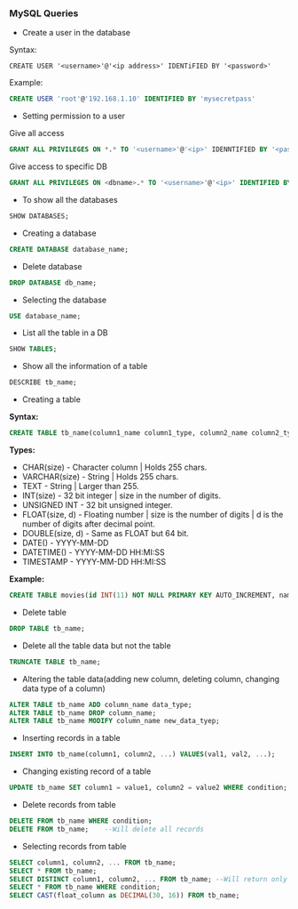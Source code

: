 ### MySQL Queries ###

* Create a user in the database

Syntax:
```
CREATE USER '<username>'@'<ip address>' IDENTiFIED BY '<password>'
```

Example:
```sql
CREATE USER 'root'@'192.168.1.10' IDENTIFIED BY 'mysecretpass'
```

* Setting permission to a user

Give all access
```sql
GRANT ALL PRIVILEGES ON *.* TO '<username>'@'<ip>' IDENNTIFIED BY '<password>'
``` 

Give access to specific DB
```sql
GRANT ALL PRIVILEGES ON <dbname>.* TO '<username>'@'<ip>' IDENTIFIED BY '<password>'
```

* To show all the databases
```sql
SHOW DATABASES;
```

* Creating a database
```sql
CREATE DATABASE database_name;
```

* Delete database
```sql
DROP DATABASE db_name;
```

* Selecting the database
```sql
USE database_name;
```

* List all the table in a DB
```sql
SHOW TABLES;
```

* Show all the information of a table
```sql
DESCRIBE tb_name;
```

* Creating a table

**Syntax:**
```sql
CREATE TABLE tb_name(column1_name column1_type, column2_name column2_type, ...);
```

**Types:**
* CHAR(size) - Character column | Holds 255 chars.
* VARCHAR(size) - String | Holds 255 chars.
* TEXT - String | Larger than 255.
* INT(size) - 32 bit integer | size in the number of digits.
* UNSIGNED INT - 32 bit unsigned integer.
* FLOAT(size, d) - Floating number | size is the number of digits | d is the number of digits after decimal point.
* DOUBLE(size, d) - Same as FLOAT but 64 bit.
* DATE() - YYYY-MM-DD
* DATETIME() - YYYY-MM-DD HH:MI:SS
* TIMESTAMP - YYYY-MM-DD HH:MI:SS

**Example:**
```sql
CREATE TABLE movies(id INT(11) NOT NULL PRIMARY KEY AUTO_INCREMENT, name VARCHAR(50), rating FLOAT(5), cast VARCHAR(255), story TEXT, TIMESTAMP);
```

* Delete table
```sql
DROP TABLE tb_name;
```

* Delete all the table data but not the table
```sql
TRUNCATE TABLE tb_name;
```

* Altering the table data(adding new column, deleting column, changing data type of a column)
```sql
ALTER TABLE tb_name ADD column_name data_type;
ALTER TABLE tb_name DROP column_name;
ALTER TABLE tb_name MODIFY column_name new_data_tyep;
```

* Inserting records in a table
```sql
INSERT INTO tb_name(column1, column2, ...) VALUES(val1, val2, ...);
```

* Changing existing record of a table
```sql
UPDATE tb_name SET column1 = value1, column2 = value2 WHERE condition;
```

* Delete records from table
```sql
DELETE FROM tb_name WHERE condition;
DELETE FROM tb_name;	--Will delete all records
```

* Selecting records from table
```sql
SELECT column1, column2, ... FROM tb_name;
SELECT * FROM tb_name;
SELECT DISTINCT column1, column2, ... FROM tb_name; --Will return only uniqe values
SELECT * FROM tb_name WHERE condition;
SELECT CAST(float_column as DECIMAL(30, 16)) FROM tb_name;
```
